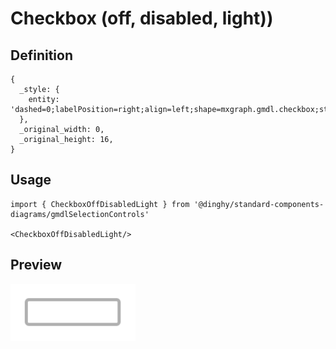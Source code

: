 # Checkbox (off, disabled, light))

## Definition

```
{
  _style: { 
    entity: 'dashed=0;labelPosition=right;align=left;shape=mxgraph.gmdl.checkbox;strokeColor=#B0B0B0;fillColor=none;strokeWidth=2;aspect=fixed;sketch=0;html=1;',
  },
  _original_width: 0,
  _original_height: 16,
}
```

## Usage

```
import { CheckboxOffDisabledLight } from '@dinghy/standard-components-diagrams/gmdlSelectionControls'

<CheckboxOffDisabledLight/>
```

## Preview

<img src="./checkbox-off-disabled-light.png" width="200"/>
